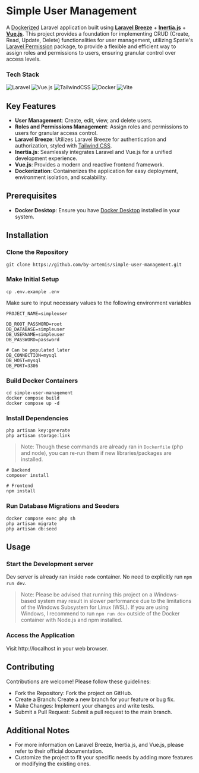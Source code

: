# Simple User Management

A [Dockerized](https://www.docker.com/) Laravel application built using **[Laravel Breeze](https://github.com/laravel/breeze)** + **[Inertia.js](https://inertiajs.com)** + **[Vue.js](https://vuejs.org/)**. This project provides a foundation for implementing CRUD (Create, Read, Update, Delete) functionalities for user management, utilizing Spatie's [Laravel Permission](https://spatie.be/docs/laravel-permission/v6/introduction) package, to provide a flexible and efficient way to assign roles and permissions to users, ensuring granular control over access levels.

### Tech Stack
![Laravel](https://img.shields.io/badge/laravel-%23FF2D20.svg?style=for-the-badge&logo=laravel&logoColor=white) ![Vue.js](https://img.shields.io/badge/vuejs-%2335495e.svg?style=for-the-badge&logo=vuedotjs&logoColor=%234FC08D) ![TailwindCSS](https://img.shields.io/badge/tailwindcss-%2338B2AC.svg?style=for-the-badge&logo=tailwind-css&logoColor=white) ![Docker](https://img.shields.io/badge/docker-%230db7ed.svg?style=for-the-badge&logo=docker&logoColor=white) ![Vite](https://img.shields.io/badge/vite-%23646CFF.svg?style=for-the-badge&logo=vite&logoColor=white)


## Key Features

- **User Management**: Create, edit, view, and delete users.
- **Roles and Permissions Management**: Assign roles and permissions to users for granular access control.
- **Laravel Breeze**: Utilizes Laravel Breeze for authentication and authorization, styled with [Tailwind CSS](https://tailwindcss.com/).
- **Inertia.js**: Seamlessly integrates Laravel and Vue.js for a unified development experience.
- **Vue.js**: Provides a modern and reactive frontend framework.
- **Dockerization**: Containerizes the application for easy deployment, environment isolation, and scalability.

## Prerequisites

- **Docker Desktop**: Ensure you have [Docker Desktop](https://www.docker.com/products/docker-desktop/) installed in your system.

## Installation

### Clone the Repository
```
git clone https://github.com/by-artemis/simple-user-management.git
```

### Make Initial Setup
```
cp .env.example .env
```
Make sure to input necessary values to the following environment variables
```
PROJECT_NAME=simpleuser

DB_ROOT_PASSWORD=root
DB_DATABASE=simpleuser
DB_USERNAME=simpleuser
DB_PASSWORD=password

# Can be populated later
DB_CONNECTION=mysql 
DB_HOST=mysql
DB_PORT=3306
```

### Build Docker Containers
```
cd simple-user-management
docker compose build
docker compose up -d
```

### Install Dependencies

```
php artisan key:generate
php artisan storage:link
```
> Note: Though these commands are already ran in `Dockerfile` (php and node), you can re-run them if new libraries/packages are installed.
```
# Backend
composer install

# Frontend
npm install
```

### Run Database Migrations and Seeders
```
docker compose exec php sh
php artisan migrate
php artisan db:seed
```

## Usage

### Start the Development server

Dev server is already ran inside `node` container. No need to explicitly run `npm run dev`.

> Note: Please be advised that running this project on a Windows-based system may result in slower performance due to the limitations of the Windows Subsystem for Linux (WSL). If you are using Windows, I recommend to run `npm run dev` outside of the Docker container with Node.js and npm installed.

### Access the Application

Visit http://localhost in your web browser.

## Contributing

Contributions are welcome! Please follow these guidelines:

- Fork the Repository: Fork the project on GitHub.
- Create a Branch: Create a new branch for your feature or bug fix.
- Make Changes: Implement your changes and write tests.
- Submit a Pull Request: Submit a pull request to the main branch.

## Additional Notes

- For more information on Laravel Breeze, Inertia.js, and Vue.js, please refer to their official documentation.
- Customize the project to fit your specific needs by adding more features or modifying the existing ones.